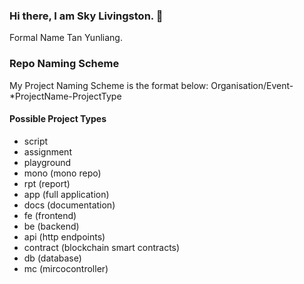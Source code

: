 ### Hi there, I am Sky Livingston. 👋
Formal Name Tan Yunliang. 



<!--
**skypad123/skypad123** is a ✨ _special_ ✨ repository because its `README.md` (this file) appears on your GitHub profile.

Here are some ideas to get you started:

- 🔭 I’m currently working on ...
- 🌱 I’m currently learning ...
- 👯 I’m looking to collaborate on ...
- 🤔 I’m looking for help with ...
- 💬 Ask me about ...
- 📫 How to reach me: ...
- 😄 Pronouns: ...
- ⚡ Fun fact: ...
-->


### Repo Naming Scheme
My Project Naming Scheme is the format below:
Organisation/Event-*ProjectName-ProjectType

#### Possible Project Types
- script
- assignment
- playground
- mono (mono repo)
- rpt (report)
- app (full application)
- docs (documentation)
- fe (frontend)
- be (backend)
- api (http endpoints)
- contract (blockchain smart contracts)
- db (database)
- mc (mircocontroller)
